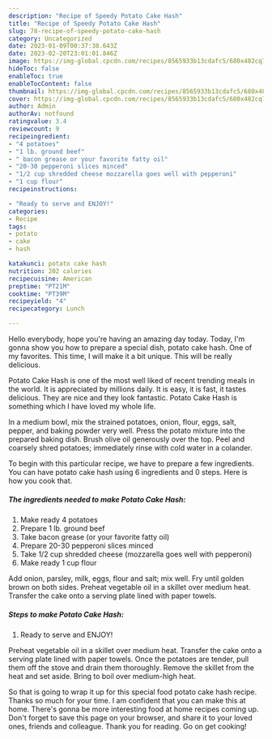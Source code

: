 ```yaml
---
description: "Recipe of Speedy Potato Cake Hash"
title: "Recipe of Speedy Potato Cake Hash"
slug: 78-recipe-of-speedy-potato-cake-hash
category: Uncategorized
date: 2023-01-09T00:37:38.643Z
date: 2023-02-20T23:01:01.846Z
image: https://img-global.cpcdn.com/recipes/8565933b13cdafc5/680x482cq70/potato-cake-hash-recipe-main-photo.jpg
hideToc: false
enableToc: true
enableTocContent: false
thumbnail: https://img-global.cpcdn.com/recipes/8565933b13cdafc5/680x482cq70/potato-cake-hash-recipe-main-photo.jpg
cover: https://img-global.cpcdn.com/recipes/8565933b13cdafc5/680x482cq70/potato-cake-hash-recipe-main-photo.jpg
author: Admin
authorAv: notfound
ratingvalue: 3.4
reviewcount: 9
recipeingredient:
- "4 potatoes"
- "1 lb. ground beef"
- " bacon grease or your favorite fatty oil"
- "20-30 pepperoni slices minced"
- "1/2 cup shredded cheese mozzarella goes well with pepperoni"
- "1 cup flour"
recipeinstructions:

- "Ready to serve and ENJOY!"
categories:
- Recipe
tags:
- potato
- cake
- hash

katakunci: potato cake hash 
nutrition: 202 calories
recipecuisine: American
preptime: "PT21M"
cooktime: "PT39M"
recipeyield: "4"
recipecategory: Lunch

---
```



Hello everybody, hope you're having an amazing day today. Today, I'm gonna show you how to prepare a special dish, potato cake hash. One of my favorites. This time, I will make it a bit unique. This will be really delicious.

Potato Cake Hash is one of the most well liked of recent trending meals in the world. It is appreciated by millions daily. It is easy, it is fast, it tastes delicious. They are nice and they look fantastic. Potato Cake Hash is something which I have loved my whole life.

In a medium bowl, mix the strained potatoes, onion, flour, eggs, salt, pepper, and baking powder very well. Press the potato mixture into the prepared baking dish. Brush olive oil generously over the top. Peel and coarsely shred potatoes; immediately rinse with cold water in a colander.


To begin with this particular recipe, we have to prepare a few ingredients. You can have potato cake hash using 6 ingredients and 0 steps. Here is how you cook that.

<!--inarticleads1-->

##### The ingredients needed to make Potato Cake Hash:

1. Make ready 4 potatoes
1. Prepare 1 lb. ground beef
1. Take  bacon grease (or your favorite fatty oil)
1. Prepare 20-30 pepperoni slices minced
1. Take 1/2 cup shredded cheese (mozzarella goes well with pepperoni)
1. Make ready 1 cup flour


Add onion, parsley, milk, eggs, flour and salt; mix well. Fry until golden brown on both sides. Preheat vegetable oil in a skillet over medium heat. Transfer the cake onto a serving plate lined with paper towels. 

<!--inarticleads2-->

##### Steps to make Potato Cake Hash:


1. Ready to serve and ENJOY!

Preheat vegetable oil in a skillet over medium heat. Transfer the cake onto a serving plate lined with paper towels. Once the potatoes are tender, pull them off the stove and drain them thoroughly. Remove the skillet from the heat and set aside. Bring to boil over medium-high heat. 

So that is going to wrap it up for this special food potato cake hash recipe. Thanks so much for your time. I am confident that you can make this at home. There's gonna be more interesting food at home recipes coming up. Don't forget to save this page on your browser, and share it to your loved ones, friends and colleague. Thank you for reading. Go on get cooking!
